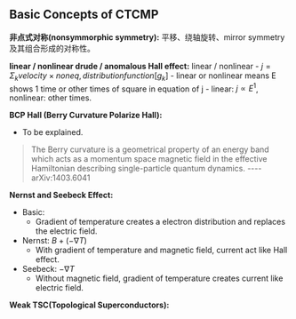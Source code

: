 ## Basic Concepts of CTCMP

**非点式对称(nonsymmorphic symmetry):**
平移、绕轴旋转、mirror symmetry 及其组合形成的对称性。

**linear / nonlinear drude / anomalous Hall effect:** 
linear / nonlinear
    - $j = \Sigma_k velocity \times non eq, distribution function [g_k]$ 
    - linear or nonlinear means E shows 1 time or other times of square in equation of j
    - linear: $j \propto E^1$,  nonlinear: other times.

**BCP Hall (Berry Curvature Polarize Hall):**
  - To be explained. 

> The Berry curvature is a geometrical property of an energy band which acts as a momentum space magnetic field in the effective Hamiltonian describing single-particle quantum dynamics.
> ----arXiv:1403.6041

**Nernst and Seebeck Effect:**

  - Basic: 
    - Gradient of temperature creates a electron distribution and replaces the electric field.
  - Nernst: $B+(-\nabla T)$ 
    - With gradient of temperature and magnetic field, current act like Hall effect.
  - Seebeck: $-\nabla T$
    - Without magnetic field, gradient of temperature creates current like electric field.

**Weak TSC(Topological Superconductors):**